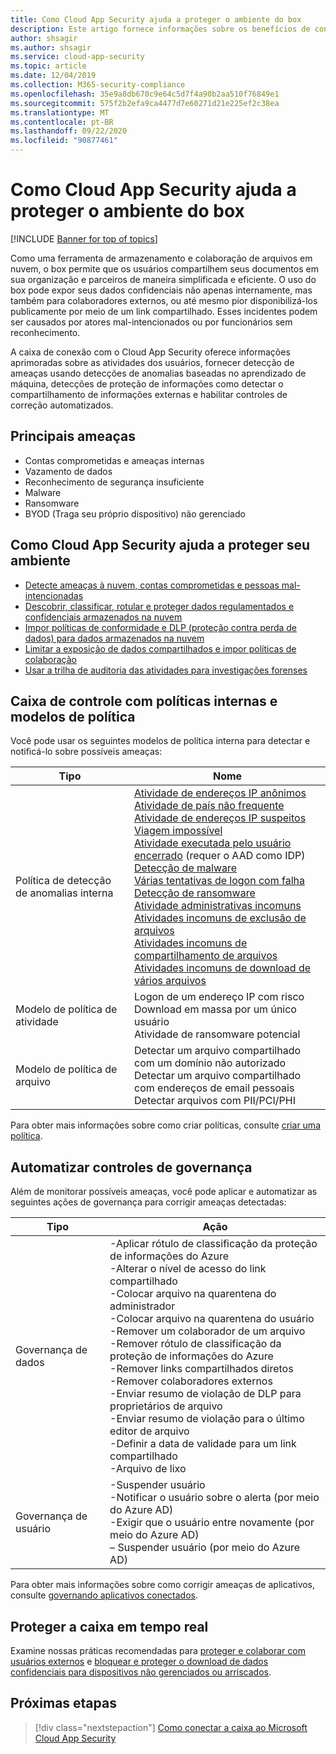 ```yaml
---
title: Como Cloud App Security ajuda a proteger o ambiente do box
description: Este artigo fornece informações sobre os benefícios de conectar seu aplicativo de caixa para Cloud App Security usando o conector de API para visibilidade e controle sobre o uso.
author: shsagir
ms.author: shsagir
ms.service: cloud-app-security
ms.topic: article
ms.date: 12/04/2019
ms.collection: M365-security-compliance
ms.openlocfilehash: 35e9a8db670c9e64c5d7f4a90b2aa510f76849e1
ms.sourcegitcommit: 575f2b2efa9ca4477d7e60271d21e225ef2c38ea
ms.translationtype: MT
ms.contentlocale: pt-BR
ms.lasthandoff: 09/22/2020
ms.locfileid: "90877461"
---
```

# <a name="how-cloud-app-security-helps-protect-your-box-environment"></a>Como Cloud App Security ajuda a proteger o ambiente do box

[!INCLUDE [Banner for top of topics](includes/banner.md)]

Como uma ferramenta de armazenamento e colaboração de arquivos em nuvem, o box permite que os usuários compartilhem seus documentos em sua organização e parceiros de maneira simplificada e eficiente. O uso do box pode expor seus dados confidenciais não apenas internamente, mas também para colaboradores externos, ou até mesmo pior disponibilizá-los publicamente por meio de um link compartilhado. Esses incidentes podem ser causados por atores mal-intencionados ou por funcionários sem reconhecimento.

A caixa de conexão com o Cloud App Security oferece informações aprimoradas sobre as atividades dos usuários, fornecer detecção de ameaças usando detecções de anomalias baseadas no aprendizado de máquina, detecções de proteção de informações como detectar o compartilhamento de informações externas e habilitar controles de correção automatizados.

## <a name="main-threats"></a>Principais ameaças

- Contas comprometidas e ameaças internas
- Vazamento de dados
- Reconhecimento de segurança insuficiente
- Malware
- Ransomware
- BYOD (Traga seu próprio dispositivo) não gerenciado

## <a name="how-cloud-app-security-helps-to-protect-your-environment"></a>Como Cloud App Security ajuda a proteger seu ambiente

- [Detecte ameaças à nuvem, contas comprometidas e pessoas mal-intencionadas](best-practices.md#detect-cloud-threats-compromised-accounts-malicious-insiders-and-ransomware)
- [Descobrir, classificar, rotular e proteger dados regulamentados e confidenciais armazenados na nuvem](best-practices.md#discover-classify-label-and-protect-regulated-and-sensitive-data-stored-in-the-cloud)
- [Impor políticas de conformidade e DLP (proteção contra perda de dados) para dados armazenados na nuvem](best-practices.md#enforce-dlp-and-compliance-policies-for-data-stored-in-the-cloud)
- [Limitar a exposição de dados compartilhados e impor políticas de colaboração](best-practices.md#limit-exposure-of-shared-data-and-enforce-collaboration-policies)
- [Usar a trilha de auditoria das atividades para investigações forenses](best-practices.md#use-the-audit-trail-of-activities-for-forensic-investigations)

## <a name="control-box-with-built-in-policies-and-policy-templates"></a>Caixa de controle com políticas internas e modelos de política

Você pode usar os seguintes modelos de política interna para detectar e notificá-lo sobre possíveis ameaças:

| Tipo | Nome |
| ---- | ---- |
| Política de detecção de anomalias interna | [Atividade de endereços IP anônimos](anomaly-detection-policy.md#activity-from-anonymous-ip-addresses)<br />[Atividade de país não frequente](anomaly-detection-policy.md#activity-from-infrequent-country)<br />[Atividade de endereços IP suspeitos](anomaly-detection-policy.md#activity-from-suspicious-ip-addresses)<br />[Viagem impossível](anomaly-detection-policy.md#impossible-travel)<br />[Atividade executada pelo usuário encerrado](anomaly-detection-policy.md#activity-performed-by-terminated-user) (requer o AAD como IDP)<br />[Detecção de malware](anomaly-detection-policy.md#malware-detection)<br />[Várias tentativas de logon com falha](anomaly-detection-policy.md#multiple-failed-login-attempts)<br />[Detecção de ransomware](anomaly-detection-policy.md#ransomware-activity)<br />[Atividade administrativas incomuns](anomaly-detection-policy.md#unusual-activities-by-user)<br />[Atividades incomuns de exclusão de arquivos](anomaly-detection-policy.md#unusual-activities-by-user)<br />[Atividades incomuns de compartilhamento de arquivos](anomaly-detection-policy.md#unusual-activities-by-user)<br />[Atividades incomuns de download de vários arquivos](anomaly-detection-policy.md#unusual-activities-by-user) |
| Modelo de política de atividade | Logon de um endereço IP com risco<br />Download em massa por um único usuário<br />Atividade de ransomware potencial |
| Modelo de política de arquivo | Detectar um arquivo compartilhado com um domínio não autorizado<br />Detectar um arquivo compartilhado com endereços de email pessoais<br />Detectar arquivos com PII/PCI/PHI |

Para obter mais informações sobre como criar políticas, consulte [criar uma política](control-cloud-apps-with-policies.md#create-a-policy).

## <a name="automate-governance-controls"></a>Automatizar controles de governança

Além de monitorar possíveis ameaças, você pode aplicar e automatizar as seguintes ações de governança para corrigir ameaças detectadas:

| Tipo | Ação |
| ---- | ---- |
| Governança de dados | -Aplicar rótulo de classificação da proteção de informações do Azure<br />-Alterar o nível de acesso do link compartilhado<br />-Colocar arquivo na quarentena do administrador<br />-Colocar arquivo na quarentena do usuário<br />-Remover um colaborador de um arquivo<br />-Remover rótulo de classificação da proteção de informações do Azure<br />-Remover links compartilhados diretos<br />-Remover colaboradores externos<br />-Enviar resumo de violação de DLP para proprietários de arquivo<br />-Enviar resumo de violação para o último editor de arquivo<br />-Definir a data de validade para um link compartilhado<br /> -Arquivo de lixo |
| Governança de usuário | -Suspender usuário<br />-Notificar o usuário sobre o alerta (por meio do Azure AD)<br />-Exigir que o usuário entre novamente (por meio do Azure AD)<br />– Suspender usuário (por meio do Azure AD) |

Para obter mais informações sobre como corrigir ameaças de aplicativos, consulte [governando aplicativos conectados](governance-actions.md).

## <a name="protect-box-in-real-time"></a>Proteger a caixa em tempo real

Examine nossas práticas recomendadas para [proteger e colaborar com usuários externos](best-practices.md#secure-collaboration-with-external-users-by-enforcing-real-time-session-controls) e [bloquear e proteger o download de dados confidenciais para dispositivos não gerenciados ou arriscados](best-practices.md#block-and-protect-download-of-sensitive-data-to-unmanaged-or-risky-devices).

## <a name="next-steps"></a>Próximas etapas

> [!div class="nextstepaction"]
> [Como conectar a caixa ao Microsoft Cloud App Security](connect-box-to-microsoft-cloud-app-security.md)
